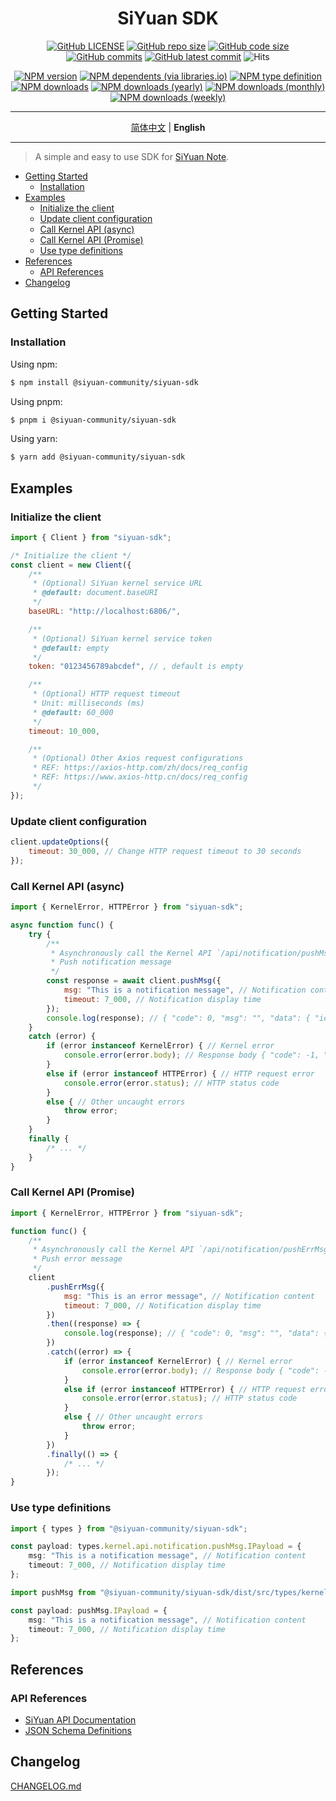 <div align="center">

<h1>SiYuan SDK</h1>

<!-- 仓库相关 -->
[![GitHub LICENSE](https://img.shields.io/github/license/siyuan-community/siyuan-sdk?style=flat-square)](https://github.com/siyuan-community/siyuan-sdk/blob/main/LICENSE)
[![GitHub repo size](https://img.shields.io/github/repo-size/siyuan-community/siyuan-sdk?style=flat-square)](https://github.com/siyuan-community/siyuan-sdk)
[![GitHub code size](https://img.shields.io/github/languages/code-size/siyuan-community/siyuan-sdk)](https://github.com/siyuan-community/siyuan-sdk)
[![GitHub commits](https://img.shields.io/github/commit-activity/t/siyuan-community/siyuan-sdk?style=flat-square)](https://github.com/siyuan-community/siyuan-sdk/commits/main)
[![GitHub latest commit](https://img.shields.io/github/last-commit/siyuan-community/siyuan-sdk?style=flat-square)](https://github.com/siyuan-community/siyuan-sdk/commits/main)
![Hits](https://hits.b3log.org/siyuan-community/siyuan-sdk.svg)
<br/>

<!-- GitHub 相关 -->
<!-- [![GitHub stargazers](https://img.shields.io/github/stars/siyuan-community/siyuan-sdk?style=flat-square)](https://github.com/siyuan-community/siyuan-sdk/stargazers)
[![GitHub forks](https://img.shields.io/github/forks/siyuan-community/siyuan-sdk?style=flat-square)](https://github.com/siyuan-community/siyuan-sdk/forks)
[![GitHub watchers](https://img.shields.io/github/watchers/siyuan-community/siyuan-sdk?style=flat-square)](https://github.com/siyuan-community/siyuan-sdk/watchers)
[![GitHub issues](https://img.shields.io/github/issues-raw/siyuan-community/siyuan-sdk?style=flat-square)](https://github.com/siyuan-community/siyuan-sdk/issues)
[![GitHub closed issues](https://img.shields.io/github/issues-closed-raw/siyuan-community/siyuan-sdk?style=flat-square)](https://github.com/siyuan-community/siyuan-sdk/issues?q=is%3Aissue+is%3Aclosed)
[![GitHub pull request](https://img.shields.io/github/issues-pr-raw/siyuan-community/siyuan-sdk?style=flat-square)](https://github.com/siyuan-community/siyuan-sdk/pulls)
[![GitHub closed pull request](https://img.shields.io/github/issues-pr-closed-raw/siyuan-community/siyuan-sdk?style=flat-square)](https://github.com/siyuan-community/siyuan-sdk/pulls?q=is%3Apr+is%3Aclosed)
[![GitHub latest release](https://img.shields.io/github/v/release/siyuan-community/siyuan-sdk?include_prereleases&style=flat-square)](https://github.com/siyuan-community/siyuan-sdk/releases/latest)
[![GitHub latest release time](https://img.shields.io/github/release-date/siyuan-community/siyuan-sdk?style=flat-square)](https://github.com/siyuan-community/siyuan-sdk/releases/latest)
[![GitHub downloads](https://img.shields.io/github/downloads/siyuan-community/siyuan-sdk/total?style=flat-square)](https://github.com/siyuan-community/siyuan-sdk/releases)
<br/> -->

<!-- NPM 相关 -->
[![NPM version](https://img.shields.io/npm/v/%40siyuan-community/siyuan-sdk?style=flat-square)](https://www.npmjs.com/package/@siyuan-community/siyuan-sdk?activeTab=versions)
[![NPM dependents (via libraries.io)](https://img.shields.io/librariesio/dependents/npm/%40siyuan-community/siyuan-sdk?style=flat-square)](https://www.npmjs.com/package/@siyuan-community/siyuan-sdk?activeTab=dependents)
[![NPM type definition](https://img.shields.io/npm/types/%40siyuan-community/siyuan-sdk?style=flat-square)](https://www.npmjs.com/package/@siyuan-community/siyuan-sdk)
[![NPM downloads](https://img.shields.io/npm/dt/%40siyuan-community/siyuan-sdk?style=flat-square)](https://www.npmjs.com/package/@siyuan-community/siyuan-sdk)
[![NPM downloads (yearly)](https://img.shields.io/npm/dy/%40siyuan-community/siyuan-sdk?style=flat-square)](https://www.npmjs.com/package/@siyuan-community/siyuan-sdk)
[![NPM downloads (monthly)](https://img.shields.io/npm/dm/%40siyuan-community/siyuan-sdk?style=flat-square)](https://www.npmjs.com/package/@siyuan-community/siyuan-sdk)
[![NPM downloads (weekly)](https://img.shields.io/npm/dw/%40siyuan-community/siyuan-sdk?style=flat-square)](https://www.npmjs.com/package/@siyuan-community/siyuan-sdk)

---
[简体中文](./README-zh-Hans.md) \| **English**

---
</div>

> A simple and easy to use SDK for [SiYuan Note](https://github.com/siyuan-note/siyuan).

- [Getting Started](#getting-started)
  - [Installation](#installation)
- [Examples](#examples)
  - [Initialize the client](#initialize-the-client)
  - [Update client configuration](#update-client-configuration)
  - [Call Kernel API (async)](#call-kernel-api-async)
  - [Call Kernel API (Promise)](#call-kernel-api-promise)
  - [Use type definitions](#use-type-definitions)
- [References](#references)
  - [API References](#api-references)
- [Changelog](#changelog)

## Getting Started

### Installation

Using npm:

```bash
$ npm install @siyuan-community/siyuan-sdk
```

Using pnpm:

```bash
$ pnpm i @siyuan-community/siyuan-sdk
```

Using yarn:

```bash
$ yarn add @siyuan-community/siyuan-sdk
```

## Examples

### Initialize the client

```javascript
import { Client } from "siyuan-sdk";

/* Initialize the client */
const client = new Client({
    /**
     * (Optional) SiYuan kernel service URL
     * @default: document.baseURI
     */
    baseURL: "http://localhost:6806/",

    /**
     * (Optional) SiYuan kernel service token
     * @default: empty
     */
    token: "0123456789abcdef", // , default is empty

    /**
     * (Optional) HTTP request timeout
     * Unit: milliseconds (ms)
     * @default: 60_000
     */
    timeout: 10_000,

    /**
     * (Optional) Other Axios request configurations
     * REF: https://axios-http.com/zh/docs/req_config
     * REF: https://www.axios-http.cn/docs/req_config
     */
});

```

### Update client configuration

```javascript
client.updateOptions({
    timeout: 30_000, // Change HTTP request timeout to 30 seconds
});

```

### Call Kernel API (async)

```javascript
import { KernelError, HTTPError } from "siyuan-sdk";

async function func() {
    try {
        /**
         * Asynchronously call the Kernel API `/api/notification/pushMsg`
         * Push notification message
         */
        const response = await client.pushMsg({
            msg: "This is a notification message", // Notification content
            timeout: 7_000, // Notification display time
        });
        console.log(response); // { "code": 0, "msg": "", "data": { "id": "0a1b2c3" } }
    }
    catch (error) {
        if (error instanceof KernelError) { // Kernel error
            console.error(error.body); // Response body { "code": -1, "msg": "error message", "data": null }
        }
        else if (error instanceof HTTPError) { // HTTP request error
            console.error(error.status); // HTTP status code
        }
        else { // Other uncaught errors
            throw error;
        }
    }
    finally {
        /* ... */
    }
}

```

### Call Kernel API (Promise)

```javascript
import { KernelError, HTTPError } from "siyuan-sdk";

function func() {
    /**
     * Asynchronously call the Kernel API `/api/notification/pushErrMsg`
     * Push error message
     */
    client
        .pushErrMsg({
            msg: "This is an error message", // Notification content
            timeout: 7_000, // Notification display time
        })
        .then((response) => {
            console.log(response); // { "code": 0, "msg": "", "data": { "id": "0a1b2c3" } }
        })
        .catch((error) => {
            if (error instanceof KernelError) { // Kernel error
                console.error(error.body); // Response body { "code": -1, "msg": "error message", "data": null }
            }
            else if (error instanceof HTTPError) { // HTTP request error
                console.error(error.status); // HTTP status code
            }
            else { // Other uncaught errors
                throw error;
            }
        })
        .finally(() => {
            /* ... */
        });
}

```

### Use type definitions

```typescript
import { types } from "@siyuan-community/siyuan-sdk";

const payload: types.kernel.api.notification.pushMsg.IPayload = {
    msg: "This is a notification message", // Notification content
    timeout: 7_000, // Notification display time
};

```

```typescript
import pushMsg from "@siyuan-community/siyuan-sdk/dist/src/types/kernel/api/notification/pushMsg";

const payload: pushMsg.IPayload = {
    msg: "This is a notification message", // Notification content
    timeout: 7_000, // Notification display time
};

```

## References

### API References

* [SiYuan API Documentation](https://github.com/siyuan-note/siyuan/blob/master/API_en-US.md)
* [JSON Schema Definitions](https://github.com/siyuan-community/siyuan-sdk/tree/main/schemas)

## Changelog

[CHANGELOG.md](https://github.com/siyuan-community/siyuan-sdk/blob/main/CHANGELOG.md)
